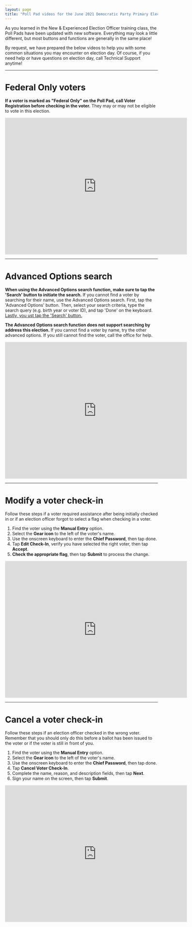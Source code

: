 ```yaml
---
layout: page
title: "Poll Pad videos for the June 2021 Democratic Party Primary Election"
---
```


As you learned in the New & Experienced Election Officer training class, the Poll Pads have been updated with new software. Everything may look a little different, but most buttons and functions are generally in the same place!

By request, we have prepared the below videos to help you with some common situations you may encounter on election day. Of course, if you need help or have questions on election day, call Technical Support anytime!

---

# Federal Only voters

**If a voter is marked as "Federal Only" on the Poll Pad, call Voter Registration before checking in the voter.** They may or may not be eligible to vote in this election.

<iframe width="600" height="450" src="https://www.youtube.com/embed/_hnpbNkvJYo" title="YouTube video player" frameborder="0" allow="accelerometer; autoplay; clipboard-write; encrypted-media; gyroscope; picture-in-picture" allowfullscreen></iframe>

---

# Advanced Options search

**When using the Advanced Options search function, make sure to tap the 'Search' button to initiate the search.** If you cannot find a voter by searching for their name, use the Advanced Options search. First, tap the 'Advanced Options' button. Then, select your search criteria, type the search query (e.g. birth year or voter ID), and tap 'Done' on the keyboard. <u>Lastly, you ust tap the 'Search' button.</u>

**The Advanced Options search function does not support searching by address this election.** If you cannot find a voter by name, try the other advanced options. If you still cannot find the voter, call the office for help.

<iframe width="600" height="450" src="https://www.youtube.com/embed/LlTt5JLN7Vg" title="YouTube video player" frameborder="0" allow="accelerometer; autoplay; clipboard-write; encrypted-media; gyroscope; picture-in-picture" allowfullscreen></iframe>

---

# Modify a voter check-in

Follow these steps if a voter required assistance after being initially checked in or if an election officer forgot to select a flag when checking in a voter.

1. Find the voter using the **Manual Entry** option.
2. Select the **Gear icon** to the left of the voter's name.
3. Use the onscreen keyboard to enter the **Chief Password**, then tap done.
4. Tap **Edit Check-In**, verify you have selected the right voter, then tap **Accept**.
5. **Check the appropriate flag**, then tap **Submit** to process the change.

<iframe width="600" height="450" src="https://www.youtube.com/embed/pDWuAyQhgsg" title="YouTube video player" frameborder="0" allow="accelerometer; autoplay; clipboard-write; encrypted-media; gyroscope; picture-in-picture" allowfullscreen></iframe>

---

# Cancel a voter check-in

Follow these steps if an election officer checked in the wrong voter. Remember that you should only do this before a ballot has been issued to the voter or if the voter is still in front of you.

1. Find the voter using the **Manual Entry** option.
2. Select the **Gear icon** to the left of the voter's name.
3. Use the onscreen keyboard to enter the **Chief Password**, then tap done.
4. Tap **Cancel Voter Check-In**.
5. Complete the name, reason, and description fields, then tap **Next**.
6. Sign your name on the screen, then tap **Submit**.

<iframe width="600" height="450" src="https://www.youtube.com/embed/thzwQgDJSUw" title="YouTube video player" frameborder="0" allow="accelerometer; autoplay; clipboard-write; encrypted-media; gyroscope; picture-in-picture" allowfullscreen></iframe>